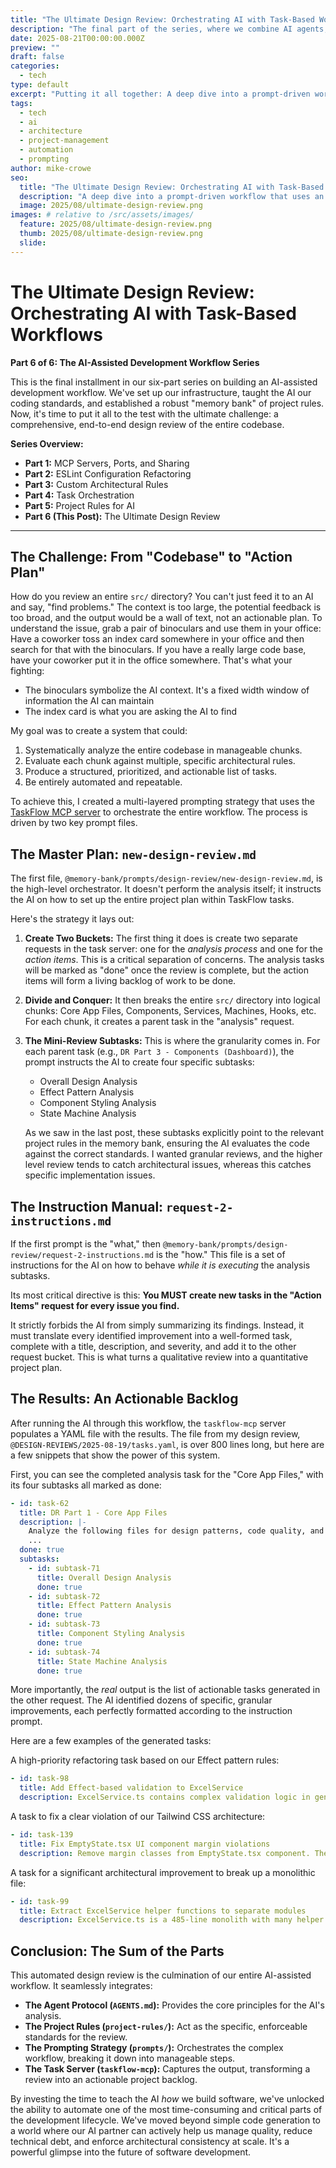 ```yaml
---
title: "The Ultimate Design Review: Orchestrating AI with Task-Based Workflows - Part 6 of 6"
description: "The final part of the series, where we combine AI agents, project rules, and task orchestration to perform a comprehensive, automated codebase design review."
date: 2025-08-21T00:00:00.000Z
preview: ""
draft: false
categories:
  - tech
type: default
excerpt: "Putting it all together: A deep dive into a prompt-driven workflow that uses an AI assistant to perform a full-scale design review, generating an actionable backlog of tasks."
tags:
  - tech
  - ai
  - architecture
  - project-management
  - automation
  - prompting
author: mike-crowe
seo:
  title: "The Ultimate Design Review: Orchestrating AI with Task-Based Workflows - Part 6 of 6"
  description: "A deep dive into a prompt-driven workflow that uses an AI assistant to perform a full-scale design review, generating an actionable backlog of tasks."
  image: 2025/08/ultimate-design-review.png
images: # relative to /src/assets/images/
  feature: 2025/08/ultimate-design-review.png
  thumb: 2025/08/ultimate-design-review.png
  slide:
---
```


# The Ultimate Design Review: Orchestrating AI with Task-Based Workflows

**Part 6 of 6: The AI-Assisted Development Workflow Series**

This is the final installment in our six-part series on building an AI-assisted development workflow. We've set up our infrastructure, taught the AI our coding standards, and established a robust "memory bank" of project rules. Now, it's time to put it all to the test with the ultimate challenge: a comprehensive, end-to-end design review of the entire codebase.

**Series Overview:**

- **Part 1:** MCP Servers, Ports, and Sharing
- **Part 2:** ESLint Configuration Refactoring
- **Part 3:** Custom Architectural Rules
- **Part 4:** Task Orchestration
- **Part 5:** Project Rules for AI
- **Part 6 (This Post):** The Ultimate Design Review

---

## The Challenge: From "Codebase" to "Action Plan"

How do you review an entire `src/` directory? You can't just feed it to an AI and say, "find problems." The context is too large, the potential feedback is too broad, and the output would be a wall of text, not an actionable plan. To understand the issue, grab a pair of binoculars and use them in your office: Have a coworker toss an index card somewhere in your office and then search for that with the binoculars. If you have a really large code base, have your coworker put it in the office somewhere. That's what your fighting:

- The binoculars symbolize the AI context. It's a fixed width window of information the AI can maintain
- The index card is what you are asking the AI to find

My goal was to create a system that could:

1. Systematically analyze the entire codebase in manageable chunks.
2. Evaluate each chunk against multiple, specific architectural rules.
3. Produce a structured, prioritized, and actionable list of tasks.
4. Be entirely automated and repeatable.

To achieve this, I created a multi-layered prompting strategy that uses the [TaskFlow MCP server](https://github.com/pinkpixel-dev/taskflow-mcp) to orchestrate the entire workflow. The process is driven by two key prompt files.

## The Master Plan: `new-design-review.md`

The first file, `@memory-bank/prompts/design-review/new-design-review.md`, is the high-level orchestrator. It doesn't perform the analysis itself; it instructs the AI on how to set up the entire project plan within TaskFlow tasks.

Here's the strategy it lays out:

1. **Create Two Buckets:** The first thing it does is create two separate requests in the task server: one for the _analysis process_ and one for the _action items_. This is a critical separation of concerns. The analysis tasks will be marked as "done" once the review is complete, but the action items will form a living backlog of work to be done.

2. **Divide and Conquer:** It then breaks the entire `src/` directory into logical chunks: Core App Files, Components, Services, Machines, Hooks, etc. For each chunk, it creates a parent task in the "analysis" request.

3. **The Mini-Review Subtasks:** This is where the granularity comes in. For each parent task (e.g., `DR Part 3 - Components (Dashboard)`), the prompt instructs the AI to create four specific subtasks:

   - Overall Design Analysis
   - Effect Pattern Analysis
   - Component Styling Analysis
   - State Machine Analysis

   As we saw in the last post, these subtasks explicitly point to the relevant project rules in the memory bank, ensuring the AI evaluates the code against the correct standards. I wanted granular reviews, and the higher level review tends to catch architectural issues, whereas this catches specific implementation issues.

## The Instruction Manual: `request-2-instructions.md`

If the first prompt is the "what," then `@memory-bank/prompts/design-review/request-2-instructions.md` is the "how." This file is a set of instructions for the AI on how to behave _while it is executing_ the analysis subtasks.

Its most critical directive is this: **You MUST create new tasks in the "Action Items" request for every issue you find.**

It strictly forbids the AI from simply summarizing its findings. Instead, it must translate every identified improvement into a well-formed task, complete with a title, description, and severity, and add it to the other request bucket. This is what turns a qualitative review into a quantitative project plan.

## The Results: An Actionable Backlog

After running the AI through this workflow, the `taskflow-mcp` server populates a YAML file with the results. The file from my design review, `@DESIGN-REVIEWS/2025-08-19/tasks.yaml`, is over 800 lines long, but here are a few snippets that show the power of this system.

First, you can see the completed analysis task for the "Core App Files," with its four subtasks all marked as done:

```yaml
- id: task-62
  title: DR Part 1 - Core App Files
  description: |-
    Analyze the following files for design patterns, code quality, and architectural consistency:nn- src/App.tsxn- src/appMachineContext.tsn- src/config.tsn- src/context/DashboardDataContext.tsx
    ...
  done: true
  subtasks:
    - id: subtask-71
      title: Overall Design Analysis
      done: true
    - id: subtask-72
      title: Effect Pattern Analysis
      done: true
    - id: subtask-73
      title: Component Styling Analysis
      done: true
    - id: subtask-74
      title: State Machine Analysis
      done: true
```

More importantly, the _real_ output is the list of actionable tasks generated in the other request. The AI identified dozens of specific, granular improvements, each perfectly formatted according to the instruction prompt.

Here are a few examples of the generated tasks:

A high-priority refactoring task based on our Effect pattern rules:

```yaml
- id: task-98
  title: Add Effect-based validation to ExcelService
  description: ExcelService.ts contains complex validation logic in generateExpenseReport function. Add Effect-based validation using E.succeed().pipe(E.filterOrFail()) pattern for report and expense data validation.
```

A task to fix a clear violation of our Tailwind CSS architecture:

```yaml
- id: task-139
  title: Fix EmptyState.tsx UI component margin violations
  description: Remove margin classes from EmptyState.tsx component. The component contains margin classes mb-4, mb-2, mb-6 that should be handled by parent layout components. Read memory-bank/AGENTS.md and review memory-bank/project-rules/* before starting.
```

A task for a significant architectural improvement to break up a monolithic file:

```yaml
- id: task-99
  title: Extract ExcelService helper functions to separate modules
  description: ExcelService.ts is a 485-line monolith with many helper functions. Extract helper functions into separate modules (excel-formatting.ts, excel-data.ts, excel-styles.ts) to improve maintainability and testability.
```

## Conclusion: The Sum of the Parts

This automated design review is the culmination of our entire AI-assisted workflow. It seamlessly integrates:

- **The Agent Protocol (`AGENTS.md`):** Provides the core principles for the AI's analysis.
- **The Project Rules (`project-rules/`):** Act as the specific, enforceable standards for the review.
- **The Prompting Strategy (`prompts/`):** Orchestrates the complex workflow, breaking it down into manageable steps.
- **The Task Server (`taskflow-mcp`):** Captures the output, transforming a review into an actionable project backlog.

By investing the time to teach the AI _how_ we build software, we've unlocked the ability to automate one of the most time-consuming and critical parts of the development lifecycle. We've moved beyond simple code generation to a world where our AI partner can actively help us manage quality, reduce technical debt, and enforce architectural consistency at scale. It's a powerful glimpse into the future of software development.
